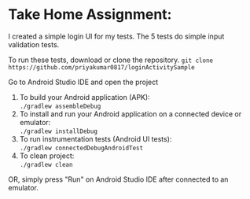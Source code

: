 # Take Home Assignment:  
I created a simple login UI for my tests. The 5 tests do simple input validation tests.  

To run these tests, download or clone the repository. 
` git clone https://github.com/priyakumar0817/loginActivitySample `

Go to Android Studio IDE and open the project

1. To build your Android application (APK):  
` ./gradlew assembleDebug `
2. To install and run your Android application on a connected device or emulator:  
`./gradlew installDebug`
3. To run instrumentation tests (Android UI tests):  
`./gradlew connectedDebugAndroidTest `
4. To clean project:  
`./gradlew clean`

OR, simply press "Run" on Android Studio IDE after connected to an emulator. 

